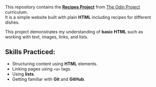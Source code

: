 This repository contains the [**Recipes Project**](https://www.theodinproject.com/lessons/foundations-recipes) from [The Odin Project](https://www.theodinproject.com) curriculum.  
It is a simple website built with plain **HTML** including recipes for different dishes.  

This project demonstrates my understanding of **basic HTML** such as working with text, images, links, and lists.

## Skills Practiced:
- Structuring content using **HTML** elements.
- Linking pages using `<a>` tags.
- Using **lists**.
- Getting familiar with **Git** and **GitHub**.
